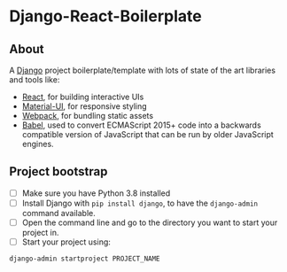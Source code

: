 # Django-React-Boilerplate
## About
A [Django](https://www.djangoproject.com/) project boilerplate/template with lots of state of the art libraries and tools like:
- [React](https://facebook.github.io/react/), for building interactive UIs
- [Material-UI](https://material-ui.com/), for responsive styling
- [Webpack](https://webpack.js.org/), for bundling static assets
- [Babel](https://babeljs.io/), used to convert ECMAScript 2015+ code into a backwards compatible version of JavaScript that can be run by older JavaScript engines. 

## Project bootstrap
- [ ] Make sure you have Python 3.8 installed
- [ ] Install Django with `pip install django`, to have the `django-admin` command available.
- [ ] Open the command line and go to the directory you want to start your project in.
- [ ] Start your project using:
```
django-admin startproject PROJECT_NAME 
```
